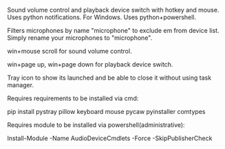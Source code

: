 Sound volume control and playback device switch with hotkey and mouse. Uses python notifications. For Windows. Uses python+powershell.

Filters microphones by name "microphone" to exclude em from device list. Simply rename your microphones to "microphone".




win+mouse scroll for sound volume control.

win+page up, win+page down for playback device switch.




Tray icon to show its launched and be able to close it without using task manager.




Requires requirements to be installed via cmd:

pip install pystray pillow keyboard mouse pycaw pyinstaller comtypes




Requires module to be installed via powershell(administrative):

Install-Module -Name AudioDeviceCmdlets -Force -SkipPublisherCheck

